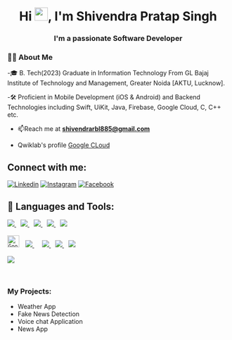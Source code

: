 <h1 align="center">Hi <img src="https://raw.githubusercontent.com/MartinHeinz/MartinHeinz/master/wave.gif" width="30px">, I'm Shivendra Pratap Singh</h1>
<h3 align="center">I'm a passionate Software Developer</h3>


### 🙋‍♂️ About Me

-🎓 B. Tech(2023) Graduate in Information Technology From GL Bajaj Institute of Technology and Management, Greater Noida [AKTU, Lucknow].

-🛠 Proficient in Mobile Development (iOS & Android) and Backend Technologies including Swift, UiKit, Java, Firebase, Google Cloud, C, C++ etc.
- 📫Reach me at **shivendrarbl885@gmail.com** 

-  Qwiklab's profile [Google CLoud](https://www.cloudskillsboost.google/public_profiles/def26410-db18-43ca-9025-77c924d50e20)

## Connect with me:

[![Linkedin](https://img.shields.io/badge/-Shivendra-0e76a8?style=flat-square&logo=Linkedin&logoColor=white)](https://www.linkedin.com/in/shivendra-singh-609b261b3/) [![Instagram](https://img.shields.io/badge/-Shivendra-e4405f?style=flat-square&logo=Instagram&logoColor=white)](https://www.instagram.com/shivendraa8853/) [![Facebook](https://img.shields.io/badge/-Shivendra-3b5999?style=flat&logo=facebook&logoColor=white)](https://www.facebook.com/profile.php?id=100027329721730)

## 🚀 Languages and Tools:

<p align="left"> 
    <a href="https://developer.apple.com/swift/" target="_blank"> <img src="https://img.icons8.com/color/48/000000/swift.png"/> </a>
     <span style="margin-right: 10px;"></span>
    <a href="https://www.java.com/en/" target="_blank"> <img src="https://img.icons8.com/color/48/000000/java-coffee-cup-logo.png"/> </a>
     <span style="margin-right: 10px;"></span>
    <a href="https://getbootstrap.com" target="_blank"> <img src="https://img.icons8.com/color/48/000000/bootstrap.png"/> </a> 
     <span style="margin-right: 10px;"></span>
    <a href="https://www.w3.org/html/" target="_blank"> <img src="https://img.icons8.com/color/48/000000/html-5.png"/> </a> 
     <span style="margin-right: 10px;"></span>
    <a href="https://www.w3schools.com/css/" target="_blank"> <img src="https://img.icons8.com/color/48/000000/css3.png"/> </a> 
     <span style="margin-right: 10px;"></span>
    <br/> <br/> 
    <code><img height="27" src="https://firebasestorage.googleapis.com/v0/b/shopping-world-e9574.appspot.com/o/gcp-logo-cloud.png?alt=media&token=9777bb92-1290-4d57-a88f-62351e0cdab8" alt="Google Cloud"></code>
     <span style="margin-right: 10px;"></span>
    <a style="padding-right:8px;" href="https://www.mysql.com/" target="_blank"> <img src="https://img.icons8.com/fluent/50/000000/mysql-logo.png"/> </a>
     <span style="margin-right: 10px;"></span>
    <a href="https://git-scm.com/" target="_blank"> <img src="https://img.icons8.com/color/48/000000/git.png"/> </a>
     <span style="margin-right: 10px;"></span>
    <a href="https://www.atlassian.com/software/jira" target="_blank"> <img src="https://img.icons8.com/color/48/000000/jira.png"/> </a>
     <span style="margin-right: 10px;"></span>
    <a href="https://github.com/" target="_blank"> <img src="https://img.icons8.com/fluent/48/000000/github.png"/> </a>
     <span style="margin-right: 10px;"></span>
    <br/> <br/> 
    <a href="https://bitbucket.org/" target="_blank"> <img src="https://img.icons8.com/color/48/000000/bitbucket.png"/> </a>
</p>


<br/>

### My Projects:

- Weather App
- Fake News Detection
- Voice chat Application
- News App



